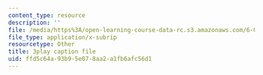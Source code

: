 ```yaml
---
content_type: resource
description: ''
file: /media/https%3A/open-learning-course-data-rc.s3.amazonaws.com/6-003-signals-and-systems-fall-2011/ffd5c64a93b95e078aa2a1fb6afc56d1_-FHm2pQmiSM.vtt
file_type: application/x-subrip
resourcetype: Other
title: 3play caption file
uid: ffd5c64a-93b9-5e07-8aa2-a1fb6afc56d1
---
```

